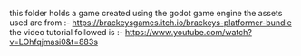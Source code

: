 this folder holds a game created using the godot game engine 
the assets used are from :- https://brackeysgames.itch.io/brackeys-platformer-bundle
the video tutorial followed is :- https://www.youtube.com/watch?v=LOhfqjmasi0&t=883s
